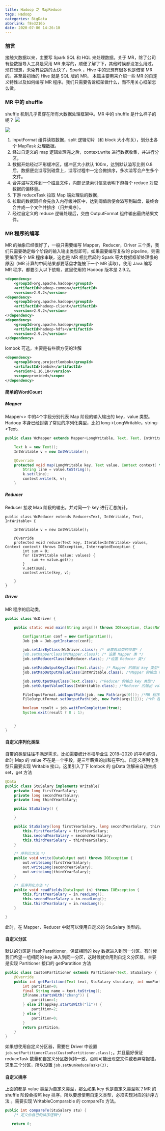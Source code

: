 ```yaml
---
title: Hadoop 之 MapReduce
tags: Hadoop
categories: BigData
abbrlink: f8e3216b
date: 2020-07-06 14:26:10
---
```

### 前言
接触大数据以来，主要写 Spark SQL 和 HQL 来处理数据。关于 MR，除了公司有些数据导入工具是采用 MR 来写的，顺便了解了下，其他时候都没怎么用过。现在想想，未免有些跳的太快了，Spark ，Hive 中的思想有很多也是借鉴 MR 的。甚至最初始的 Hive 就是 SQL 版的 MR。
本篇主要用来介绍一些 MR 的自定义特性以及如何编写 MR 程序。我们只需要告诉框架做什么，而不用关心框架怎么做。
<!--more-->

### MR 中的 shuffle
shuffle 机制几乎贯穿在所有大数据处理框架中。MR 中的 shuffle 是什么样子的呢？
![](https://tva1.sinaimg.cn/large/007S8ZIlgy1gh6q17d25wj30yx096myd.jpg)

![](https://tva1.sinaimg.cn/large/007S8ZIlgy1gh6q19vatij30zi0bcq4g.jpg)


1. InputFormat 组件读取数据，split 逻辑切片（和 block 大小有关），划分出各个 MapTask 处理数据。
2. 经过自定义的 map 逻辑处理完之后，context.write 进行数据收集，并进行分区。
3. 数据开始经过环形缓冲区，缓冲区大小默认 100m，达到默认溢写比例 0.8 后，数据便会溢写到磁盘上，溢写过程中一定会做排序，多次溢写会产生多个文件。
4. 合并溢写文件到一个磁盘文件，内部记录索引信息表明下游每个 reduce 对应数据的偏移量。
5. 下游 reduceTask 拉取 Map 端处理后的数据，
6. 拉取的数据同样会先放入内存缓冲区中，达到阈值后便会溢写到磁盘，最终会合并成一个文件并排序（归并排序）。
7. 经过自定义的 reduce 逻辑处理后，交由 OutputFormat 组件输出最终结果文件。

### MR 程序的编写
MR 的抽象已经很好了，一般只需要编写 Mapper，Reducer，Driver 三个类，我们只需要确定每个阶段的输入输出类型即可。如果需要编写复杂的 pipeline，则需要编写多个 MR 程序串联，这也是 MR 相比后起的 Spark 等大数据框架处理慢的原因（MR 计算的中间结果都要落盘才能被下一个 MR 读取）。使用 Java 编写 MR 程序，都要引入以下依赖，这里使用的 Hadoop 版本是 2.9.2。
```xml
<dependency>
	<groupId>org.apache.hadoop</groupId> 
	<artifactId>hadoop-common</artifactId> 
	<version>2.9.2</version>
<dependency>
	<groupId>org.apache.hadoop</groupId> 
	<artifactId>hadoop-client</artifactId> 
	<version>2.9.2</version>
</dependency>
<dependency>
	<groupId>org.apache.hadoop</groupId> 
	<artifactId>hadoop-hdfs</artifactId> 
	<version>2.9.2</version>
</dependency>
```
lombok 可选，主要是有些很方便的注解
```xml
<dependency>
    <groupId>org.projectlombok</groupId>
    <artifactId>lombok</artifactId>
    <version>1.16.18</version>
    <scope>provided</scope>
</dependency>
```
#### 简单的WordCount
##### Mapper
Mapper<> 中的4个字段分别代表 Map 阶段的输入输出的 key，value 类型。Hadoop 本身已经封装了常见的序列化类型，比如 long->LongWritable，string->Text。
```java
public class WcMapper extends Mapper<LongWritable, Text, Text, IntWritable> {

    Text k = new Text();
    IntWritable v = new IntWritable();

    @Override
    protected void map(LongWritable key, Text value, Context context) throws IOException, InterruptedException {
        String line = value.toString();
        k.set(line);
        context.write(k, v);
    }
```
##### Reducer
Reducer 接收 Map 阶段的输出，并对同一个 key 进行汇总统计。
```javaj
public class WcReducer extends Reducer<Text, IntWritable, Text, IntWritable> {

    IntWritable v = new IntWritable();

    @Override
    protected void reduce(Text key, Iterable<IntWritable> values, Context context) throws IOException, InterruptedException {
        int sum = 0;
        for (IntWritable value: values) {
            sum += value.get();
        }
        v.set(sum);
        context.write(key, v);

    }
}
```
##### Driver
MR 程序的启动类，
```java
public class WcDriver {

    public static void main(String args[]) throws IOException, ClassNotFoundException, InterruptedException {

        Configuration conf = new Configuration();
        Job job = Job.getInstance(conf);

        job.setJarByClass(WcDriver.class); /* 设置启动类的位置* /
        job.setMapperClass(WcMapper.class); /* 设置 Mapper 类 */
        job.setReducerClass(WcReducer.class); /*设置 Reducer 类*/

        job.setMapOutputKeyClass(Text.class); /* Mapper 的输出 key 类型*/
        job.setMapOutputValueClass(IntWritable.class); /*Mapper 的输出 value 类型*/

        job.setOutputKeyClass(Text.class); /*Reducer 的输出 key 类型*/
        job.setOutputValueClass(IntWritable.class); /*Reducer 的输出 value 类型*/

        FileInputFormat.addInputPath(job, new Path(args[0])); /*MR 程序输入路径*/
        FileOutputFormat.setOutputPath(job, new Path(args[1])); /*MR 程序的输出路径*/

        boolean result = job.waitForCompletion(true);
        System.exit(result ? 0 : 1);


    }
}
```
#### 自定义序列化类型
自带的类型往往不满足需求，比如需要统计本校毕业生 2018~2020 的平均薪资，此时 Map 的 value 不在是一个字段，是三年薪资的加和在平均。自定义序列化类型只需要实现 Writable 接口。这里引入了下 lombok 的 @Data 注解来自动生成 set，get 方法

```java
@Data
public class StuSalary implements Writable{
    private long firstYearSalary;
    private long secondYearSalary;
    private long thirdYearSalary;

    public StuSalary() {

    }

    public StuSalary(long firstYearSalary, long secondYearSalary, thirdYearSalary) { 
    	this.firstYearSalary = firstYearSalary;
    	this.secondYearSalary = secondYearSalary;
    	this.thirdYearSalary = thirdYearSalary;
    }

    /* 序列化方法 */
    public void write(DataOutput out) throws IOException {
        out.writeLong(firstYearSalary);
        out.writeLong(secondYearSalary);
        out.writeLong(thirdYearSalary);
    }

    /* 反序列化方法 */
    public void readFields(DataInput in) throws IOException {
        this.firstYearSalary = in.readLong();
    	this.secondYearSalary = in.readLong();
    	this.thirdYearSalary = in.readLong();
    }

}
```
此时，在 Mapper，Reducer 中就可以使用自定义的 StuSalary 类型的。

#### 自定义分区
默认的分区是 HashParatitioner，保证相同的 key 数据进入到同一分区。有时候我们希望一组相同的 key 进入到同一分区，这时候就会用到自定义分区器。主要是实现 Partitioner 接口的 getParatition 方法
```java
public class CustomPartitioner extends Partitioner<Text, StuSalary> {
    @Override
    public int getPartition(Text text, StuSalary stusalary, int numPartitions) {
		int partition=0;
		final String name = text.toString();
		if(name.startsWith("zhang")) { 
			partition=1;
		} else if(appkey.startsWith("li")) { 
			partition=2;
		} else {
		    partition=0;
		}
		return partition;
	}
}
```
如果想使用自定义分区器，需要在 Driver 中设置 `job.setPartitionerClass(CustomPartitioner.class);`。并且最好保证 reduceTask 数量和自定义分区数保持一致，否则可能出现空文件或者异常报错。这里三个分区，所以设置 `job.setNumReduceTasks(3);`

#### 自定义排序
上面的都是 value 类型为自定义类型，那么如果 key 也是自定义类型呢？MR 的 shuffle 阶段会按照 key 排序。所以要想使用自定义类型，必须实现对应的排序方法
。需要实现 WritableComparable 的 compareTo 方法。

```java
public int compareTo(StuSalary stu) {
	/* 定义你自己的排序逻辑*/

   return 0;
```